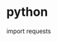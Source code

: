 # python

import requests

[](https://www.bilibili.com/video/BV1Uo4y1o79n?from=search&seid=12183125975842807356)
